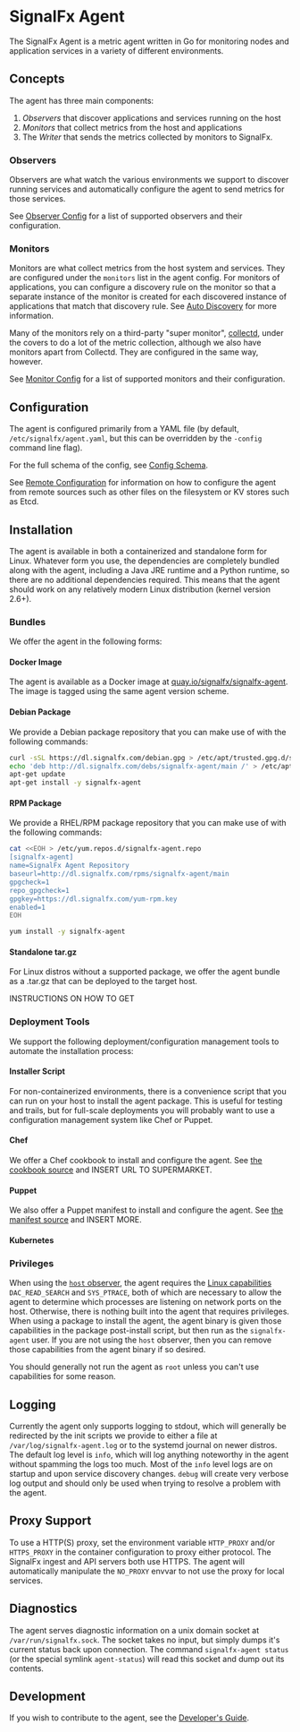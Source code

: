 # SignalFx Agent

The SignalFx Agent is a metric agent written in Go for monitoring nodes and
application services in a variety of different environments.

## Concepts

The agent has three main components:

1) _Observers_ that discover applications and services running on the host
2) _Monitors_ that collect metrics from the host and applications
3) The _Writer_ that sends the metrics collected by monitors to SignalFx.

### Observers

Observers are what watch the various environments we support to discover running
services and automatically configure the agent to send metrics for those
services.

See [Observer Config](./docs/observer-config.md) for a list of supported
observers and their configuration.

### Monitors

Monitors are what collect metrics from the host system and services.  They are
configured under the `monitors` list in the agent config.  For monitors of
applications, you can configure a discovery rule on the monitor so that a
separate instance of the monitor is created for each discovered instance of
applications that match that discovery rule.  See [Auto
Discovery](./docs/auto-discovery.md) for more information.

Many of the monitors rely on a third-party "super monitor",
[collectd](https://collectd.org), under the covers to do a lot of the metric
collection, although we also have monitors apart from Collectd.  They are
configured in the same way, however.

See [Monitor Config](./docs/monitor-config.md) for a list of supported monitors
and their configuration.


## Configuration

The agent is configured primarily from a YAML file (by default,
`/etc/signalfx/agent.yaml`, but this can be overridden by the `-config` command
line flag).  

For the full schema of the config, see [Config Schema](./docs/config-schema.md).

See [Remote Configuration](./docs/remote-config.md) for information on how to
configure the agent from remote sources such as other files on the filesystem
or KV stores such as Etcd.

## Installation

The agent is available in both a containerized and standalone form for Linux.
Whatever form you use, the dependencies are completely bundled along with the
agent, including a Java JRE runtime and a Python runtime, so there are no
additional dependencies required.  This means that the agent should work on any
relatively modern Linux distribution (kernel version 2.6+).

### Bundles
We offer the agent in the following forms:

#### Docker Image
The agent is available as a Docker image at
[quay.io/signalfx/signalfx-agent](https://quay.io/signalfx/signalfx-agent). The
image is tagged using the same agent version scheme.

#### Debian Package
We provide a Debian package repository that you can make use of with the
following commands:

```sh
curl -sSL https://dl.signalfx.com/debian.gpg > /etc/apt/trusted.gpg.d/signalfx.gpg
echo 'deb http://dl.signalfx.com/debs/signalfx-agent/main /' > /etc/apt/sources.list.d/signalfx-agent.list
apt-get update
apt-get install -y signalfx-agent
```

#### RPM Package
We provide a RHEL/RPM package repository that you can make use of with the
following commands:

```sh
cat <<EOH > /etc/yum.repos.d/signalfx-agent.repo
[signalfx-agent]
name=SignalFx Agent Repository
baseurl=http://dl.signalfx.com/rpms/signalfx-agent/main
gpgcheck=1
repo_gpgcheck=1
gpgkey=https://dl.signalfx.com/yum-rpm.key
enabled=1
EOH

yum install -y signalfx-agent
```

#### Standalone tar.gz
For Linux distros without a supported package, we offer the agent bundle as a
.tar.gz that can be deployed to the target host.

INSTRUCTIONS ON HOW TO GET

### Deployment Tools
We support the following deployment/configuration management tools to automate the
installation process:

#### Installer Script
For non-containerized environments, there is a convenience script that you can
run on your host to install the agent package.  This is useful for testing and
trails, but for full-scale deployments you will probably want to use a
configuration management system like Chef or Puppet.

#### Chef
We offer a Chef cookbook to install and configure the agent.  See [the cookbook
source](./deployments/chef) and INSERT URL TO SUPERMARKET.

#### Puppet
We also offer a Puppet manifest to install and configure the agent.  See [the
manifest source](./deployments/puppet) and INSERT MORE.

#### Kubernetes


### Privileges

When using the [`host` observer](./docs/observers/host.md), the agent requires
the [Linux
capabilities](http://man7.org/linux/man-pages/man7/capabilities.7.html)
`DAC_READ_SEARCH` and `SYS_PTRACE`, both of which are necessary to allow the
agent to determine which processes are listening on network ports on the host.
Otherwise, there is nothing built into the agent that requires privileges.
When using a package to install the agent, the agent binary is given those
capabilities in the package post-install script, but then run as the
`signalfx-agent` user.  If you are not using the `host` observer, then you can
remove those capabilities from the agent binary if so desired.

You should generally not run the agent as `root` unless you can't use
capabilities for some reason.

## Logging
Currently the agent only supports logging to stdout, which will generally be
redirected by the init scripts we provide to either a file at
`/var/log/signalfx-agent.log` or to the systemd journal on newer distros. The
default log level is `info`, which will log anything noteworthy in the agent
without spamming the logs too much.  Most of the `info` level logs are on
startup and upon service discovery changes.  `debug` will create very verbose
log output and should only be used when trying to resolve a problem with the
agent.

## Proxy Support

To use a HTTP(S) proxy, set the environment variable `HTTP_PROXY` and/or
`HTTPS_PROXY` in the container configuration to proxy either protocol.  The
SignalFx ingest and API servers both use HTTPS.  The agent will automatically
manipulate the `NO_PROXY` envvar to not use the proxy for local services.

## Diagnostics
The agent serves diagnostic information on a unix domain socket at
`/var/run/signalfx.sock`.  The socket takes no input, but simply dumps it's
current status back upon connection.  The command `signalfx-agent status` (or
the special symlink `agent-status`) will read this socket and dump out its
contents.

## Development

If you wish to contribute to the agent, see the [Developer's
Guide](./docs/development.md).

